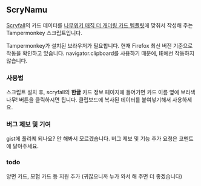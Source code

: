 ## ScryNamu
[Scryfall](https://scryfall.com)의 카드 데이터를 [나무위키 매직 더 개더링 카드 템플릿](https://namu.wiki/w/%ED%85%9C%ED%94%8C%EB%A6%BF:%EB%A7%A4%EC%A7%81%20%EB%8D%94%20%EA%B0%9C%EB%8D%94%EB%A7%81/%EC%B9%B4%EB%93%9C)에 맞춰서 작성해 주는 Tampermonkey 스크립트입니다.

Tampermonkey가 설치된 브라우저가 필요합니다. 
현재 Firefox 최신 버전 기준으로 작동을 확인하고 있습니다. navigator.clipboard를 사용하기 때문에, IE에선 작동하지 않습니다.

### 사용법
스크립트 설치 후, scryfall의 **한글** 카드 정보 페이지에 들어가면 카드 이름 옆에 보라색 나무! 버튼을 클릭하시면 됩니다.
클립보드에 복사된 데이터를 붙여넣기해서 사용하세요.

### 버그 제보 및 기여
gist에 풀리퀘 되나요? 안 해봐서 모르겠습니다.
버그 제보 및 기능 추가 요청은 코멘트에 달아주세요.

### todo
양면 카드, 모험 카드 등 지원 추가 (귀찮으니까 누가 와서 해 주면 더 좋겠습니다)